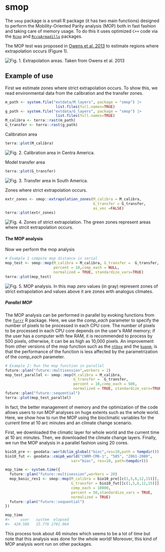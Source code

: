 # smop
 
 The `smop` package is a small R package (it has two main functions) designed 
 to perform the Mobility-Oriented Parity analysis (MOP) both in fast fashion 
 and taking care of memory usage. To do this it uses optimized `C++` code via
 the [`Rcpp`](https://cran.r-project.org/web/packages/Rcpp/index.html) and 
 [`RccpArmadillo`](https://cran.r-project.org/web/packages/RcppArmadillo/index.html) 
 packages. 

 The MOP test was proposed in 
 [Owens et al. 2013](https://doi.org/10.1016/j.ecolmodel.2013.04.011) to 
 estimate regions where extrapolation occurs (Figure 1). 
 
 ![Fig. 1. Extrapolation areas. Taken from [Owens et al. 2013](https://doi.org/10.1016/j.ecolmodel.2013.04.011)](man/figures/Extrapolation_01.jpg)
 

## Example of use

First we estimate zones where strict extrapolation occurs. To show this, we
read environmental data from the calibration and the transfer zones. 

``` R
m_path <- system.file("extdata/M_layers", package = "smop") |>
                       list.files(full.names=TRUE)
g_path <- system.file("extdata/G_layers", package = "smop") |>
                       list.files(full.names=TRUE)
M_calibra <- terra::rast(m_path)
G_transfer <- terra::rast(g_path)
```

Calibration area

```R
terra::plot(M_calibra)
```
![Fig. 2. Calibration area in Centra America.](man/figures/03_calibration_area.png)

Model transfer area

```R
terra::plot(G_transfer)
```
![Fig. 3. Transfer area in South America.](man/figures/04_transfer_area.png)

Zones where strict extrapolation occurs.

```R
extr_zones <- smop::extrapolation_zones(M_calibra = M_calibra,
                                        G_transfer = G_transfer,
                                        as_vec =FALSE)
terra::plot(extr_zones)
```
![Fig. 4. Zones of strict extrapolation. The green zones represent areas where strcit extrapolation occurs.](man/figures/05_strict_extrapol.png)

#### The MOP analysis

Now we perform the mop analysis 

```R
# Example 1 compute mop distance in serial
mop_test <- smop::mop(M_calibra = M_calibra, G_transfer =  G_transfer,
                      percent = 10,comp_each = NULL,
                      normalized = TRUE, standardize_vars=TRUE)
terra::plot(mop_test)
```
![Fig. 5. MOP analysis. In this map zero values (in gray) represent zones of strict extrapolation and values above it are zones with analogus climates.](man/figures/06_mop_analysis.png)

##### Parallel MOP

The MOP analysis can be performed in parallel by evoking functions from the 
[`furrr`](https://furrr.futureverse.org/articles/progress.html) R package. 
Here, we use the *comp_each* parameter to specify the number of pixels to be 
processed in each CPU core. The number of pixels to be processed in each CPU 
core depends on the user's RAM memory; if the user has a computer with few RAM, 
it is recommended to process by 500 pixels, otherwise, it can be as high 
as 10,000 pixels. An improvement from other versions of  the *mop* function 
such as the [`ntbox`](https://github.com/luismurao/ntbox/tree/master) 
and the [`kuenm`](https://github.com/marlonecobos/kuenm), is that the 
performance of the function is less affected by the parametrization of 
the *comp_each* parameter.

```R
# Example 2: Run the mop function in parallel
future::plan("future::multisession",workers = 2)
mop_test_parallel <- smop::mop(M_calibra = M_calibra,
                               G_transfer =  G_transfer,
                               percent = 10,comp_each = 500,
                               normalized = TRUE, standardize_vars=TRUE)
future::plan("future::sequential")
terra::plot(mop_test_parallel)
```

In fact, the better management of memory and the optimization of the code 
allows users to run MOP analyses on huge extents such as the whole world. Here,
we show how to run the MOP using the bioclimatic variables for the current time 
at 10 arc minutes and an climate change scenario.

First, we downloaded the climatic layer for whole world and the current time at
10 arc minutes. Then, we downloaded the climate change layers. Finally, we run
the MOP analysis in a parallel fashion using 20 cores.

```R
bio10_pre <- geodata::worldclim_global("bioc",res=10,path = tempdir())
bio10_fut <- geodata::cmip6_world("CNRM-CM6-1", "585", "2061-2080",
                              var="bioc", res=10, path=tempdir())

mop_time <- system.time({
  future::plan("future::multisession",workers = 20)
  mop_basic_res1 <- smop::mop(M_calibra = bio10_pre[[c(1,5,6,12,15)]],
                              G_transfer = bio10_fut[[c(1,5,6,12,15)]],
                              comp_each = 10000,
                              percent = 50,standardize_vars = TRUE,
                              normalized = TRUE)
  future::plan("future::sequential")
})

mop_time
#>     user   system  elapsed 
#>  420.586   15.776 2781.064 
```

This process took about 46 minutes which seems to be a lot of time but note
that this analysis was done for the whole world! Moreover, this kind of
MOP analysis wont run on other packages. 

